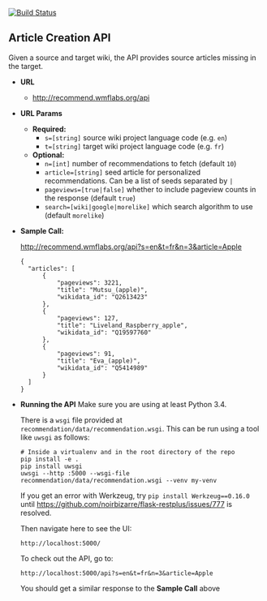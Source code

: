 [![Build Status](https://travis-ci.org/wikimedia-research/translation-recs-app.svg?branch=master)](https://travis-ci.org/wikimedia-research/translation-recs-app)

**Article Creation API**
----
  Given a source and target wiki, the API provides source articles missing in the target.

* **URL**
  * http://recommend.wmflabs.org/api
* **URL Params**
  * **Required:**
    * `s=[string]` source wiki project language code (e.g. `en`)
    * `t=[string]` target wiki project language code (e.g. `fr`)
  * **Optional:**
    * `n=[int]` number of recommendations to fetch (default `10`)
    * `article=[string]` seed article for personalized recommendations. Can be a list of
      seeds separated by `|`
    * `pageviews=[true|false]` whether to include pageview counts in the response (default `true`)
    * `search=[wiki|google|morelike]` which search algorithm to use (default `morelike`)
* **Sample Call:**

  http://recommend.wmflabs.org/api?s=en&t=fr&n=3&article=Apple

  ```
  {
    "articles": [
        {
            "pageviews": 3221,
            "title": "Mutsu_(apple)",
            "wikidata_id": "Q2613423"
        },
        {
            "pageviews": 127,
            "title": "Liveland_Raspberry_apple",
            "wikidata_id": "Q19597760"
        },
        {
            "pageviews": 91,
            "title": "Eva_(apple)",
            "wikidata_id": "Q5414989"
        }
    ]
  }
  ```

* **Running the API**
  Make sure you are using at least Python 3.4.

  There is a `wsgi` file provided at `recommendation/data/recommendation.wsgi`. This can be run
  using a tool like `uwsgi` as follows:
  ```
  # Inside a virtualenv and in the root directory of the repo
  pip install -e .
  pip install uwsgi
  uwsgi --http :5000 --wsgi-file recommendation/data/recommendation.wsgi --venv my-venv
  ```
  If you get an error with Werkzeug, try `pip install Werkzeug==0.16.0`
  until https://github.com/noirbizarre/flask-restplus/issues/777 is resolved.

  Then navigate here to see the UI:
  ```
  http://localhost:5000/
  ```

  To check out the API, go to:
  ```
  http://localhost:5000/api?s=en&t=fr&n=3&article=Apple
  ```

  You should get a similar response to the **Sample Call** above
